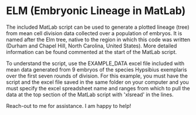 # ELM (Embryonic Lineage in MatLab)
The included MatLab script can be used to generate a plotted lineage (tree) from mean cell division data collected over a population of embryos. It is named after the Elm tree, native to the region in which this code was written (Durham and Chapel Hill, North Carolina, United States).
More detailed information can be found commented at the start of the MatLab script.

To understand the script, use the EXAMPLE_DATA excel file included with mean data generated from 9 embryos of the species Hypsibius exemplaris over the first seven rounds of division.
For this example, you must have the script and the excel file saved in the same folder on your computer and you must specify the excel spreadsheet name and ranges from which to pull the data at the top section of the MatLab script with 'xlsread' in the lines.

Reach-out to me for assistance. I am happy to help!
